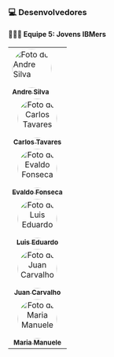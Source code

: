 
### 💻 Desenvolvedores

<h4> 👨🏻‍💻 Equipe 5: Jovens IBMers </h4>

<table align="row">
  <tr>
    <td >
      <a href="https://github.com/WhoisAndreoli">
        <img src="https://avatars.githubusercontent.com/u/78062867?v=4" width="80px;" style="border-radius: 50%;" alt="Foto do Andre Silva"/><br>
        <sub>
          <b>Andre Silva</b>
        </sub>
      </a>
    </td>
    </tr>
    
  <tr>
    <td align="center">
    </a>
      <a href="https://github.com/carlostsa10">
        <img src="https://avatars.githubusercontent.com/u/92460525?v=4" width="80px;" style="border-radius: 50%" alt="Foto do Carlos Tavares"/><br>
        <sub>
          <b>Carlos Tavares</b>
        </sub>
     </td>
      </tr>
      
  <tr>
    <td align="center">
      <a href="https://github.com/evaldovisk">
        <img src="https://avatars.githubusercontent.com/u/86272926?v=4" width="80px;" style="border-radius: 50%" alt="Foto do Evaldo Fonseca"/><br>
        <sub>
          <b>Evaldo Fonseca</b>
        </sub>
      </a>
    </td>
    </tr>
    
 <tr>
    <td align="center">
      <a href="https://github.com/TCLxEdu17">
        <img src="https://avatars.githubusercontent.com/u/102531994?v=4" width="80px;" style="border-radius: 50%" alt="Foto do Luis Eduardo"/><br>
        <sub>
          <b>Luis Eduardo</b>
        </sub>
      </a>
    </td>
    </tr>
 <tr>
    <td align="center">
      <a href="https://github.com/jsuisjuan">
        <img src="https://avatars.githubusercontent.com/u/72449972?v=4" width="80px;" style="border-radius: 50%" alt="Foto do Juan Carvalho"/><br>
        <sub>
          <b>Juan Carvalho</b>
        </sub>
      </a>
    </td>
    </tr>
    
 <tr>
    <td align="center">
      <a href="https://github.com/ManueleLima">
        <img src="https://avatars.githubusercontent.com/u/103943543?v=4" width="80px;" style="border-radius: 50%" alt="Foto da Maria Manuele"/><br>
        <sub>
          <b>Maria Manuele</b>
        </sub>
      </a>
    </td>
    </tr>

